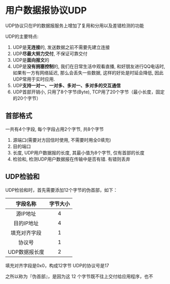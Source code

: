 # 用户数据报协议UDP

UDP协议只在IP的数据报服务上增加了复用和分用以及差错检测的功能

UDP的主要特点:
1. UDP是**无连接**的, 发送数据之前不需要先建立连接
2. UDP**尽最大努力交付**, 不保证可靠交付
3. UDP是**面向报文**的
4. UDP是**没有拥塞控制**的, 我们在日常生活中观看直播, 和好朋友进行QQ电话时, 如果有一方有网络延迟, 那么会丢失一些数据, 这样的好处是时延会降低, 因此UDP常用于实时应用.
5. UDP**支持一对一、一对多、多对一、多对多的交互通信**
6. UDP首部开销小, 只用了8个字节(Byte), TCP用了20个字节（最小长度，固定的20个字节）

## 首部格式
一共有4个字段, 每个字段占用2个字节, 共8个字节
1. 源端口(需要对方回信时使用, 不需要时用全0填充)
2. 目的端口
3. 长度, UDP用户数据报的长度, 其最小值为8个字节, 仅有首部的长度
4. 检验和, 检测UDP用户数据报在传输中是否有错. 有错则丢弃


## UDP检验和

UDP检验和时，首先需要添加12个字节的伪首部，如下：

|字段名称|字节大小|
|:--:|:--:|
|源IP地址|4|
|目的IP地址|4|
|填充对齐字段|1|
|协议号|1|
|UDP数据报长度|2|

填充对齐字段是0x0，构成12字节
UDP的协议号是17

之所以称为『伪首部』，是因为这 12 个字节既不往上交付给应用程序，也不